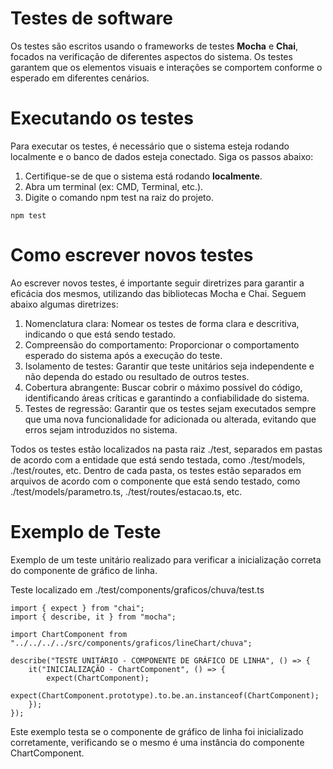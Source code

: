 # Testes de software

Os testes são escritos usando o frameworks de testes **Mocha** e **Chai**, focados na verificação de diferentes aspectos do sistema. Os testes garantem que os elementos visuais e interações se comportem conforme o esperado em diferentes cenários.

# Executando os testes

Para executar os testes, é necessário que o sistema esteja rodando localmente e o banco de dados esteja conectado. Siga os passos abaixo:

1. Certifique-se de que o sistema está rodando **localmente**.
2. Abra um terminal (ex: CMD, Terminal, etc.).
3. Digite o comando npm test na raiz do projeto.

```
npm test
```

# Como escrever novos testes

Ao escrever novos testes, é importante seguir diretrizes para garantir a eficácia dos mesmos, utilizando das bibliotecas Mocha e Chai. Seguem abaixo algumas diretrizes:

1. Nomenclatura clara: Nomear os testes de forma clara e descritiva, indicando o que está sendo testado.
2. Compreensão do comportamento: Proporcionar o comportamento esperado do sistema após a execução do teste.
3. Isolamento de testes: Garantir que teste unitários seja independente e não dependa do estado ou resultado de outros testes.
4. Cobertura abrangente: Buscar cobrir o máximo possível do código, identificando áreas críticas e garantindo a confiabilidade do sistema.
5. Testes de regressão: Garantir que os testes sejam executados sempre que uma nova funcionalidade for adicionada ou alterada, evitando que erros sejam introduzidos no sistema.

Todos os testes estão localizados na pasta raiz ./test, separados em pastas de acordo com a entidade que está sendo testada, como ./test/models, ./test/routes, etc. Dentro de cada pasta, os testes estão separados em arquivos de acordo com o componente que está sendo testado, como ./test/models/parametro.ts, ./test/routes/estacao.ts, etc.

# Exemplo de Teste

Exemplo de um teste unitário realizado para verificar a inicialização correta do componente de gráfico de linha.

Teste localizado em ./test/components/graficos/chuva/test.ts
```
import { expect } from "chai";
import { describe, it } from "mocha";

import ChartComponent from "../../../../src/components/graficos/lineChart/chuva";

describe("TESTE UNITÁRIO - COMPONENTE DE GRÁFICO DE LINHA", () => {
    it("INICIALIZAÇÃO - ChartComponent", () => {
        expect(ChartComponent);
        expect(ChartComponent.prototype).to.be.an.instanceof(ChartComponent);
    });
});
```

Este exemplo testa se o componente de gráfico de linha foi inicializado corretamente, verificando se o mesmo é uma instância do componente ChartComponent.